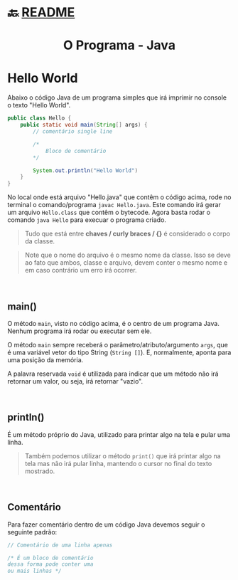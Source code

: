 # :back: [README](../../../README.md#programming-languages)

<h1 align="center">
    O Programa - Java
</h1>

# Hello World
Abaixo o código Java de um programa simples que irá imprimir no console o texto "Hello World".
```java
public class Hello {
    public static void main(String[] args) {
        // comentário single line

        /*
            Bloco de comentário
        */

        System.out.println("Hello World")
    }
}
```

No local onde está arquivo "Hello.java" que contêm o código acima, rode no terminal o comando/programa `javac Hello.java`. Este comando irá gerar um arquivo `Hello.class` que contêm o bytecode. Agora basta rodar o comando `java Hello` para execuar o programa criado.

> Tudo que está entre **chaves / curly braces / {}** é considerado o corpo da classe.

> Note que o nome do arquivo é o mesmo nome da classe. Isso se deve ao fato que ambos, classe e arquivo, devem conter o mesmo nome e em caso contrário um erro irá ocorrer.

<br>

## main()
O método `main`, visto no código acima, é o centro de um programa Java. Nenhum programa irá rodar ou executar sem ele.

O método `main` sempre receberá o parâmetro/atributo/argumento `args`, que é uma variável vetor do tipo String (`String []`). E, normalmente, aponta para uma posição da memória.

A palavra reservada `void` é utilizada para indicar que um método não irá retornar um valor, ou seja, irá retornar "vazio".

<br>

## println()
É um método próprio do Java, utilizado para printar algo na tela e pular uma linha.

> Também podemos utilizar o método `print()` que irá printar algo na tela mas não irá pular linha, mantendo o cursor no final do texto mostrado.  

<br>

## Comentário
Para fazer comentário dentro de um código Java devemos seguir o seguinte padrão:
```java
// Comentário de uma linha apenas

/* É um bloco de comentário
dessa forma pode conter uma
ou mais linhas */
```

<br>
<br>
